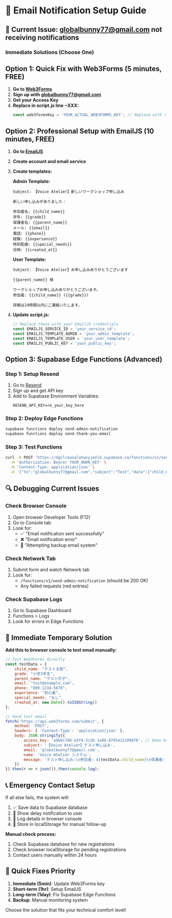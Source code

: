 # 📧 Email Notification Setup Guide

## 🚨 Current Issue: globalbunny77@gmail.com not receiving notifications

### Immediate Solutions (Choose One)

## Option 1: Quick Fix with Web3Forms (5 minutes, FREE)

1. **Go to [Web3Forms](https://web3forms.com)**
2. **Sign up with globalbunny77@gmail.com**
3. **Get your Access Key**
4. **Replace in script.js line ~XXX:**
   ```javascript
   const web3formsKey = 'YOUR_ACTUAL_WEB3FORMS_KEY'; // Replace with real key
   ```

## Option 2: Professional Setup with EmailJS (10 minutes, FREE)

1. **Go to [EmailJS](https://www.emailjs.com)**
2. **Create account and email service**
3. **Create templates:**
   
   **Admin Template:**
   ```
   Subject: 【Voice Atelier】新しいワークショップ申し込み
   
   新しい申し込みがありました：
   
   参加者名: {{child_name}}
   学年: {{grade}}
   保護者名: {{parent_name}}
   メール: {{email}}
   電話: {{phone}}
   経験: {{experience}}
   特別配慮: {{special_needs}}
   日時: {{created_at}}
   ```
   
   **User Template:**
   ```
   Subject: 【Voice Atelier】お申し込みありがとうございます
   
   {{parent_name}} 様
   
   ワークショップお申し込みありがとうございます。
   参加者: {{child_name}} ({{grade}})
   
   詳細は24時間以内にご連絡いたします。
   ```

4. **Update script.js:**
   ```javascript
   // Replace these with your EmailJS credentials
   const EMAILJS_SERVICE_ID = 'your_service_id';
   const EMAILJS_TEMPLATE_ADMIN = 'your_admin_template';
   const EMAILJS_TEMPLATE_USER = 'your_user_template';
   const EMAILJS_PUBLIC_KEY = 'your_public_key';
   ```

## Option 3: Supabase Edge Functions (Advanced)

### Step 1: Setup Resend
1. Go to [Resend](https://resend.com)
2. Sign up and get API key
3. Add to Supabase Environment Variables:
   ```
   RESEND_API_KEY=re_your_key_here
   ```

### Step 2: Deploy Edge Functions
```bash
supabase functions deploy send-admin-notification
supabase functions deploy send-thank-you-email
```

### Step 3: Test Functions
```bash
curl -X POST 'https://dgclcoaxalatwvyjeeld.supabase.co/functions/v1/send-admin-notification' \
  -H 'Authorization: Bearer YOUR_ANON_KEY' \
  -H 'Content-Type: application/json' \
  -d '{"to":"globalbunny77@gmail.com","subject":"Test","data":{"child_name":"Test Child"}}'
```

## 🔍 Debugging Current Issues

### Check Browser Console
1. Open browser Developer Tools (F12)
2. Go to Console tab
3. Look for:
   - ✅ "Email notification sent successfully"
   - ❌ "Email notification error"
   - 🔄 "Attempting backup email system"

### Check Network Tab
1. Submit form and watch Network tab
2. Look for:
   - `/functions/v1/send-admin-notification` (should be 200 OK)
   - Any failed requests (red entries)

### Check Supabase Logs
1. Go to Supabase Dashboard
2. Functions > Logs
3. Look for errors in Edge Functions

## 🚀 Immediate Temporary Solution

**Add this to browser console to test email manually:**

```javascript
// Test Web3Forms directly
const testData = {
    child_name: "テスト太郎",
    grade: "小学3年生", 
    parent_name: "テスト花子",
    email: "test@example.com",
    phone: "090-1234-5678",
    experience: "初心者",
    special_needs: "なし",
    created_at: new Date().toISOString()
};

// Send test email
fetch('https://api.web3forms.com/submit', {
    method: 'POST',
    headers: { 'Content-Type': 'application/json' },
    body: JSON.stringify({
        access_key: 'a9b8c7d6-e5f4-3c2b-1a09-8765432109876', // Demo key
        subject: '【Voice Atelier】テスト申し込み',
        email: 'globalbunny77@gmail.com',
        name: 'Voice Atelier システム',
        message: `テスト申し込み:\n参加者: ${testData.child_name}\n保護者: ${testData.parent_name}`
    })
}).then(r => r.json()).then(console.log);
```

## 📞 Emergency Contact Setup

If all else fails, the system will:
1. ✅ Save data to Supabase database 
2. 📧 Show delay notification to user
3. 📝 Log details in browser console
4. 💾 Store in localStorage for manual follow-up

**Manual check process:**
1. Check Supabase database for new registrations
2. Check browser localStorage for pending registrations
3. Contact users manually within 24 hours

## 🔧 Quick Fixes Priority

1. **Immediate (5min)**: Update Web3Forms key
2. **Short-term (1hr)**: Setup EmailJS  
3. **Long-term (1day)**: Fix Supabase Edge Functions
4. **Backup**: Manual monitoring system

Choose the solution that fits your technical comfort level!